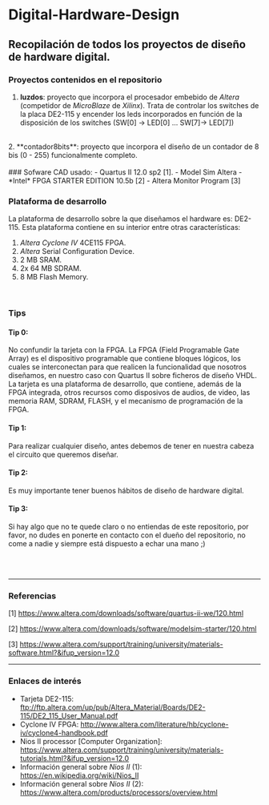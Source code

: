 # Digital-Hardware-Design

## Recopilación de todos los proyectos de diseño de hardware digital.

### Proyectos contenidos en el repositorio
1. **luzdos**: proyecto que incorpora el procesador embebido de *Altera* (competidor de *MicroBlaze* de *Xilinx*). Trata de controlar los switches de la placa DE2-115 y encender los leds incorporados en función de la disposición de los switches (SW[0] -> LED[0] ... SW[7]-> LED[7])
</br>
2. **contador8bits**: proyecto que incorpora el diseño de un contador de 8 bis (0 - 255) funcionalmente completo.


</br>
</br>
### Sofware CAD usado:
- Quartus II 12.0 sp2 [1].
- Model Sim Altera - *Intel* FPGA STARTER EDITION 10.5b [2]
- Altera Monitor Program [3]

</br>

### Plataforma de desarrollo
La plataforma de desarrollo sobre la que diseñamos el hardware es: DE2-115.
Esta plataforma contiene en su interior entre otras características:
1. *Altera Cyclone IV* 4CE115 FPGA.
2. *Altera* Serial Configuration Device.
3. 2 MB SRAM.
4. 2x 64 MB SDRAM.
5. 8 MB Flash Memory.

</br>

### Tips
#### Tip 0:
No confundir la tarjeta con la FPGA. La FPGA (Field Programable Gate Array) es el dispositivo programable que contiene bloques lógicos, los cuales se interconectan para que realicen la funcionalidad que nosotros diseñamos, en nuestro caso con Quartus II sobre ficheros de diseño VHDL. La tarjeta es una plataforma de desarrollo, que contiene, además de la FPGA integrada, otros recursos como disposivos de audios, de video, las memoria RAM, SDRAM, FLASH, y el mecanismo de programación de la FPGA.


#### Tip 1:
Para realizar cualquier diseño, antes debemos de tener en nuestra cabeza el circuito que queremos diseñar.

#### Tip 2:
Es muy importante tener buenos hábitos de diseño de hardware digital.


#### Tip 3:
Si hay algo que no te quede claro o no entiendas de este repositorio, por favor, no dudes en ponerte en contacto con el dueño del repositorio, no come a nadie y siempre está dispuesto a echar una mano ;)


</br>
</br>

- - -
### Referencias
[1] https://www.altera.com/downloads/software/quartus-ii-we/120.html

[2] https://www.altera.com/downloads/software/modelsim-starter/120.html

[3] https://www.altera.com/support/training/university/materials-software.html?&ifup_version=12.0

- - - 
### Enlaces de interés
- Tarjeta DE2-115: ftp://ftp.altera.com/up/pub/Altera_Material/Boards/DE2-115/DE2_115_User_Manual.pdf
- Cyclone IV FPGA: http://www.altera.com/literature/hb/cyclone-iv/cyclone4-handbook.pdf
- Nios II processor [Computer Organization]:  https://www.altera.com/support/training/university/materials-tutorials.html?&ifup_version=12.0
- Información general sobre *Nios II* (1): https://en.wikipedia.org/wiki/Nios_II
- Información general sobre *Nios II* (2): https://www.altera.com/products/processors/overview.html
